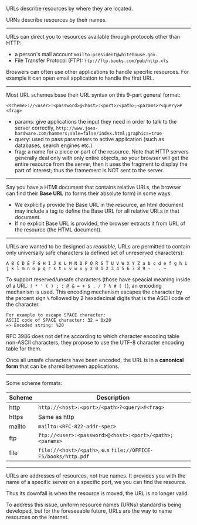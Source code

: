 URLs describe resources by where they are located.

URNs describe resources by their names.

---

URLs can direct you to resources available through protocols other than HTTP:
- a person's mail account `mailto:president@whitehouse.gov`.
- File Transfer Protocol (FTP): `ftp://ftp.books.com/pub/http.xls`

Broswers can often use other applications to handle specific resources. For example it can open email application to handle the first URL.

---

Most URL schemes base their URL syntax on this 9-part general format:

```
<scheme>://<user>:<password>@<host>:<port>/<path>;<params>?<query>#<frag>
```

- params: give applications the input they need in order to talk to the server correctly, `http://www.joes-hardware.com/hammers;sale=false/index.html;graphics=true`
- query: used to pass parameters to active application (such as databases, search engines etc.)
- frag: a name for a piece or part of the resource. Note that HTTP servers generally deal only with only entire objects, so your browser will get the entire resource from the server, then it uses the fragment to display the part of interest; thus the framement is NOT sent to the server.

---

Say you have a HTMl document that contains relative URLs, the browser can find their **Base URL** (to forms their absolute form) in some ways:
- We explicitly provide the Base URL in the resource, an html document may include a <BASE> tag to define the Base URL for all relative URLs in that document.
- If no explicit Base URL is provided, the browser extracts it from URL of the resource (the HTML document).

---

URLs are wanted to be designed as *readable*, URLs are permitted to contain only universally safe characters (a defined set of unreserved characters):

```
A B C D E F G H I J K L M N O P Q R S T U V W X Y Z a b c d e f g h i j k l m n o p q r s t u v w x y z 0 1 2 3 4 5 6 7 8 9 - _ . ~
```

To support reserved/unsafe characters (those have speacial meaning inside of a URL: `! * ' ( ) ; : @ & = + $ , / ? % # [ ]`), an encoding mechanism is used. This encoding mechanism escapes the character by the percent sign `%` followed by 2 hexadecimal digits that is the ASCII code of the character.

```
For example to escape SPACE character:
ASCII code of SPACE character: 32 = 0x20
=> Encoded string: %20
```

RFC 3986 does not define according to which character encoding table non-ASCII characters, they propose to use the UTF-8 character encoding table for them.

Once all unsafe characters have been encoded, the URL is in a **canonical form** that can be shared between applications.

---

Some scheme formats:

|Scheme|Description|
|-|-|
|http|`http://<host>:<port>/<path>?<query>#<frag>`|
|https|Same as http|
|mailto|`mailto:<RFC-822-addr-spec>`|
|ftp|`ftp://<user>:<password>@<host>:<port>/<path>;<params>`|
|file|`file://<host>/<path>`, e.x `file://OFFICE-F5/books/http.pdf`|

---

URLs are addresses of resources, not true names. It provides you with the name of a specific server on a specific port, we you can find the resource.

Thus its downfall is when the resource is moved, the URL is no longer valid.

To address this issue, uniform resource names (URNs) standard is being developed, but for the foreseeable future, URLs are the way to name resources on the Internet.
